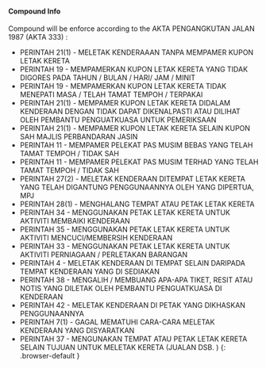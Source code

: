 #### Compound Info
Compound will be enforce according to the AKTA PENGANGKUTAN JALAN 1987 (AKTA 333) :

- PERINTAH 21(1) - MELETAK KENDERAAAN TANPA MEMPAMER KUPON LETAK KERETA
- PERINTAH 19 - MEMPAMERKAN KUPON LETAK KERETA YANG TIDAK DIGORES PADA TAHUN / BULAN / HARI/ JAM / MINIT
- PERINTAH 19 - MEMPAMERKAN KUPON LETAK KERETA TIDAK MENEPATI MASA / TELAH TAMAT TEMPOH / TERPAKAI
- PERINTAH 21(1) - MEMPAMER KUPON LETAK KERETA DIDALAM KENDERAAN DENGAN TIDAK DAPAT DIKENALPASTI ATAU DILIHAT OLEH PEMBANTU PENGUATKUASA UNTUK PEMERIKSAAN
- PERINTAH 21(1) - MEMPAMER KUPON LETAK KERETA SELAIN KUPON SAH MAJLIS PERBANDARAN JASIN
- PERINTAH 11 - MEMPAMER PELEKAT PAS MUSIM BEBAS YANG TELAH TAMAT TEMPOH / TIDAK SAH
- PERINTAH 11 - MEMPAMER PELEKAT PAS MUSIM TERHAD YANG TELAH TAMAT TEMPOH / TIDAK SAH
- PERINTAH 27(2) - MELETAK KENDERAAN DITEMPAT LETAK KERETA YANG TELAH DIGANTUNG PENGGUNAANNYA OLEH YANG DIPERTUA, MPJ
- PERINTAH 28(1) - MENGHALANG TEMPAT ATAU PETAK LETAK KERETA
- PERINTAH 34 - MENGGUNAKAN PETAK LETAK KERETA UNTUK AKTIVITI MEMBAIKI KENDERAAN
- PERINTAH 35 - MENGGUNAKAN PETAK LETAK KERETA UNTUK AKTIVITI MENCUCI/MEMBERSIH KENDERAAN
- PERINTAH 33 - MENGGUNAKAN PETAK LETAK KERETA UNTUK AKTIVITI PERNIAGAAN / PERLETAKAN BARANGAN
- PERINTAH 4 - MELETAK KENDERAAN DI TEMPAT SELAIN DARIPADA TEMPAT KENDERAAN YANG DI SEDIAKAN
- PERINTAH 38 - MENGALIH / MEMBUANG APA-APA TIKET, RESIT ATAU NOTIS YANG DILETAK OLEH PEMBANTU PENGUATKUASA DI KENDERAAN
- PERINTAH 42 - MELETAK KENDERAAN DI PETAK YANG DIKHASKAN PENGGUNAANNYA
- PERINTAH 7(1) - GAGAL MEMATUHI CARA-CARA MELETAK KENDERAAN YANG DISYARATKAN
- PERINTAH 37 - MENGUNAKAN TEMPAT ATAU PETAK LETAK KERETA SELAIN TUJUAN UNTUK MELETAK KERETA (JUALAN  DSB.  )
{: .browser-default }
